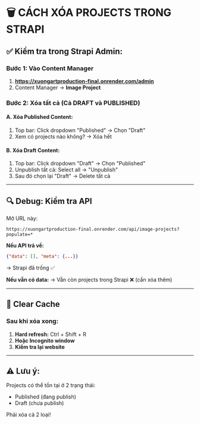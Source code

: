 # 🗑️ CÁCH XÓA PROJECTS TRONG STRAPI

## ✅ Kiểm tra trong Strapi Admin:

### Bước 1: Vào Content Manager
1. **https://xuongartproduction-final.onrender.com/admin**
2. Content Manager → **Image Project**

### Bước 2: Xóa tất cả (Cả DRAFT và PUBLISHED)

#### A. Xóa Published Content:
1. Top bar: Click dropdown "Published" → Chọn "Draft"
2. Xem có projects nào không? → Xóa hết

#### B. Xóa Draft Content:
1. Top bar: Click dropdown "Draft" → Chọn "Published" 
2. Unpublish tất cả: Select all → "Unpublish"
3. Sau đó chọn lại "Draft" → Delete tất cả

---

## 🔍 Debug: Kiểm tra API

Mở URL này:
```
https://xuongartproduction-final.onrender.com/api/image-projects?populate=*
```

**Nếu API trả về:**
```json
{"data": [], "meta": {...}}
```
→ Strapi đã trống ✅

**Nếu vẫn có data:**
→ Vẫn còn projects trong Strapi ❌ (cần xóa thêm)

---

## 🧹 Clear Cache

### Sau khi xóa xong:

1. **Hard refresh:** Ctrl + Shift + R
2. **Hoặc Incognito window**
3. **Kiểm tra lại website**

---

## ⚠️ Lưu ý:

Projects có thể tồn tại ở 2 trạng thái:
- Published (đang publish)
- Draft (chưa publish)

Phải xóa cả 2 loại!

